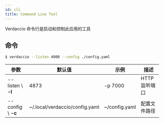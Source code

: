 ```yaml
---
id: cli
title: Command Line Tool
---
```

Verdaccio 命令行是启动和控制此应用的工具

## 命令

```bash
$ verdaccio --listen 4000 --config ./config.yaml
```

| 参数                 | 默认值                            | 示例            | 描述        |
| ------------------ | ------------------------------ | ------------- | --------- |
| --listen \ **-l** | 4873                           | -p 7000       | HTTP 监听端口 |
| --config \ **-c** | ~/.local/verdaccio/config.yaml | ~/config.yaml | 配置文件路径    |